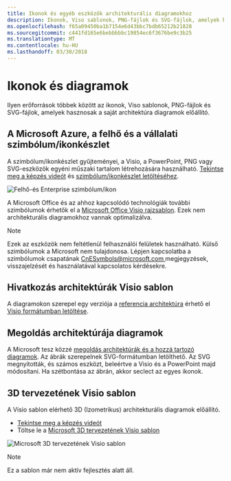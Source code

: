 ```yaml
---
title: Ikonok és egyéb eszközök architekturális diagramokhoz
description: Ikonok, Viso sablonok, PNG-fájlok és SVG-fájlok, amelyek hasznosak a saját architektúra diagramok előállító
ms.openlocfilehash: f65a09450ba1b7154e6d43bbc7bdb65212b21828
ms.sourcegitcommit: c441fd165e6bebbbbbc19854ec6f3676be9c3b25
ms.translationtype: MT
ms.contentlocale: hu-HU
ms.lasthandoff: 03/30/2018
---
```

# <a name="icons-and-diagrams"></a>Ikonok és diagramok

Ilyen erőforrások többek között az ikonok, Viso sablonok, PNG-fájlok és SVG-fájlok, amelyek hasznosak a saját architektúra diagramok előállító.

## <a name="microsoft-azure-cloud-and-enterprise-symbolicon-set"></a>A Microsoft Azure, a felhő és a vállalati szimbólum/ikonkészlet

A szimbólum/ikonkészlet gyűjteményei, a Visio, a PowerPoint, PNG vagy SVG-eszközök egyéni műszaki tartalom létrehozására használható.
[Tekintse meg a képzés videót](http://aka.ms/CnESymbolsVideo) és [szimbólum/ikonkészlet letöltéséhez](http://aka.ms/CnESymbols). 

![Felhő-és Enterprise szimbólum/ikon](./_images/CnESymbols.png)

A Microsoft Office és az ahhoz kapcsolódó technológiák további szimbólumok érhetők el a [Microsoft Office Visio rajzsablon](http://www.microsoft.com/download/details.aspx?id=35772). Ezek nem architekturális diagramokhoz vannak optimalizálva.   

> [!NOTE]
> Ezek az eszközök nem feltétlenül felhasználói felületek használható. Külső szimbólumok a Microsoft nem tulajdonosa.
> Lépjen kapcsolatba a szimbólumok csapatának [ CnESymbols@microsoft.com ](mailto:CnESymbols@microsoft.com) megjegyzések, visszajelzését és használatával kapcsolatos kérdésekre.

## <a name="reference-architectures-visio-template"></a>Hivatkozás architektúrák Visio sablon 

A diagramokon szerepel egy verziója a [referencia architektúra](../reference-architectures/index.md) érhető el [Visio formátumban letöltése](https://aka.ms/arch-diagrams).

## <a name="solution-architecture-diagrams"></a>Megoldás architektúrája diagramok

A Microsoft tesz közzé [megoldás architektúrák és a hozzá tartozó diagramok](https://azure.microsoft.com/solutions/architecture/). Az ábrák szerepelnek SVG-formátumban letölthető. Az SVG megnyitották, és számos eszközt, beleértve a Visio és a PowerPoint majd módosítani. Ha szétbontása az ábrán, akkor seclect az egyes ikonok.   

## <a name="3d-blueprint-visio-template"></a>3D tervezetének Visio sablon

A Visio sablon elérhető 3D (Izometrikus) architekturális diagramok előállító.

- [Tekintse meg a képzés videót](http://aka.ms/3dBlueprintTemplateVideo) 
- Töltse le a [Microsoft 3D tervezetének Visio sablon](http://aka.ms/3DBlueprintTemplate)

![Microsoft 3D tervezetének Visio sablon](./_images/3DBlueprintVisioTemplate.png)

> [!NOTE]
> Ez a sablon már nem aktív fejlesztés alatt áll.

